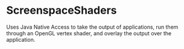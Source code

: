 # ScreenspaceShaders
Uses Java Native Access to take the output of applications, run them through an OpenGL vertex shader, and overlay the output over the application.
